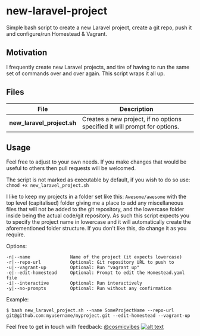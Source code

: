 <!-- Please don't remove this: Grab your social icons from https://github.com/carlsednaoui/gitsocial -->

<!-- links to social media icons -->
<!-- no need to change these -->

<!-- icons with padding -->

[1.1]: http://i.imgur.com/tXSoThF.png (twitter icon with padding)
[2.1]: http://i.imgur.com/P3YfQoD.png (facebook icon with padding)
[3.1]: http://i.imgur.com/yCsTjba.png (google plus icon with padding)
[4.1]: http://i.imgur.com/YckIOms.png (tumblr icon with padding)
[5.1]: http://i.imgur.com/1AGmwO3.png (dribbble icon with padding)
[6.1]: http://i.imgur.com/0o48UoR.png (github icon with padding)

<!-- icons without padding -->

[1.2]: http://i.imgur.com/wWzX9uB.png (twitter icon without padding)
[2.2]: http://i.imgur.com/fep1WsG.png (facebook icon without padding)
[3.2]: http://i.imgur.com/VlgBKQ9.png (google plus icon without padding)
[4.2]: http://i.imgur.com/jDRp47c.png (tumblr icon without padding)
[5.2]: http://i.imgur.com/Vvy3Kru.png (dribbble icon without padding)
[6.2]: http://i.imgur.com/9I6NRUm.png (github icon without padding)
<!-- update these accordingly -->

[1]: http://www.twitter.com/cosmicvibes
<!-- Please don't remove this: Grab your social icons from https://github.com/carlsednaoui/gitsocial -->


# new-laravel-project
Simple bash script to create a new Laravel project, create a git repo, push it and configure/run Homestead & Vagrant. 

Motivation
----------

I frequently create new Laravel projects, and tire of having to run the same set of commands over and over again. This script wraps it all up.

Files
-----

| File                       | Description                                                                            |
| -------------------------- |--------------------------------------------------------------------------------------- |
| **new_laravel_project.sh** | Creates a new project, if no options specified it will prompt for options.             |

Usage
-----

Feel free to adjust to your own needs. If you make changes that would be useful to others then pull requests will be welcomed.

The script is not marked as executable by default, if you wish to do so use: ```chmod +x new_laravel_project.sh```

I like to keep my projects in a folder set like this: ```Awesome/awesome``` with the top level (capitalised) folder giving me a place to add any miscellaneous files that will not be added to the git repository, and the lowercase folder inside being the actual code/git repository. As such this script expects you to specify the project name in lowercase and it will automatically create the aforementioned folder structure. If you don't like this, do change it as you require. 

Options:

```
-n|--name               Name of the project (it expects lowercase)
-r|--repo-url           Optional: Git repository URL to push to
-u|--vagrant-up         Optional: Run "vagrant up"
-e|--edit-homestead     Optional: Prompt to edit the Homestead.yaml file
-i|--interactive        Optional: Run interactively
-y|--no-prompts         Optional: Run without any confirmation
```

Example:

```
$ bash new_laravel_project.sh --name SomeProjectName --repo-url git@github.com:myusername/myproject.git --edit-homestead --vagrant-up
```

Feel free to get in touch with feedback: [@cosmicvibes][1] [![alt text][1.2]][1]
